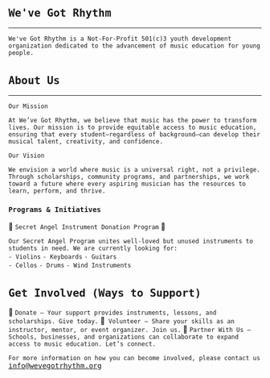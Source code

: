 <head>
    <link rel="icon" type="image/ico" href="favicon.ico">
    <link rel="icon" type="image/ico" href="images/favicon.ico">
</head>
<style>
h1 {
    font-size: 25px;
}
body {
    background-image: url('carnegie_hall-bg.jpg');
    background-repeat: no-repeat;
    background-position: center;
    background-size: 2048px 1152px;
}
a { 
	font-family: Consolas,monaco,monospace; 
}
</style>

# `We've Got Rhythm`

---

`We've Got Rhythm is a Not-For-Profit 501(c)3 youth development organization dedicated to the advancement of music education for young people.`

# `About Us`

---

`Our Mission`

`At We’ve Got Rhythm, we believe that music has the power to transform lives. Our mission is to provide equitable access to music education, ensuring that every student—regardless of background—can develop their musical talent, creativity, and confidence.`

`Our Vision`

`We envision a world where music is a universal right, not a privilege. Through scholarships, community programs, and partnerships, we work toward a future where every aspiring musician has the resources to learn, perform, and thrive.`

### `Programs & Initiatives`

🎻 `Secret Angel Instrument Donation Program` 🎺

`Our Secret Angel Program unites well-loved but unused instruments to students in need. We are currently looking for:`  
`- Violins`
`- Keyboards`
`- Guitars`  
`- Cellos`
`- Drums`
`- Wind Instruments`

# `Get Involved (Ways to Support)`

🎹 `Donate – Your support provides instruments, lessons, and scholarships. Give today.`
🎤` Volunteer – Share your skills as an instructor, mentor, or event organizer. Join us.`
🎼 `Partner With Us – Schools, businesses, and organizations can collaborate to expand access to music education. Let’s connect.`

`For more information on how you can become involved, please contact us` <info@wevegotrhythm.org>  

